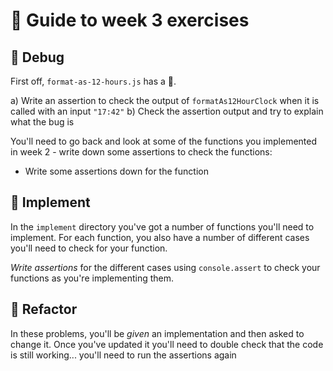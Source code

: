 # 🧭 Guide to week 3 exercises

## 🐛 Debug

First off, `format-as-12-hours.js` has a 🐛.

a) Write an assertion to check the output of `formatAs12HourClock` when it is called with an input `"17:42"`
b) Check the assertion output and try to explain what the bug is

You'll need to go back and look at some of the functions you implemented in week 2 - write down some assertions to check the functions:

- Write some assertions down for the function

## 🔧 Implement

In the `implement` directory you've got a number of functions you'll need to implement.
For each function, you also have a number of different cases you'll need to check for your function.

_Write assertions_ for the different cases using `console.assert` to check your functions as you're implementing them.

## 🧹 Refactor

In these problems, you'll be _given_ an implementation and then asked to change it. Once you've updated it you'll need to double check that the code is still working... you'll need to run the assertions again
